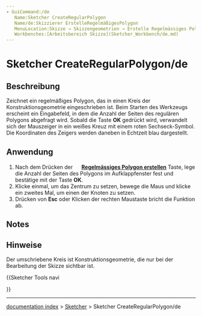```yaml
---
- GuiCommand:/de
   Name:Sketcher CreateRegularPolygon
   Name/de:Skizzierer ErstelleRegelmäßigesPolygon
   MenuLocation:Skizze → Skizzengeometrien → Erstelle Regelmässiges Polygon
   Workbenches:[Arbeitsbereich Skizze](Sketcher_Workbench/de.md)
---
```


# Sketcher CreateRegularPolygon/de

## Beschreibung

Zeichnet ein regelmäßiges Polygon, das in einen Kreis der Konstruktionsgeometrie eingeschrieben ist. Beim Starten des Werkzeugs erscheint ein Eingabefeld, in dem die Anzahl der Seiten des regulären Polygons abgefragt wird. Sobald die Taste **OK** gedrückt wird, verwandelt sich der Mauszeiger in ein weißes Kreuz mit einem roten Sechseck-Symbol. Die Koordinaten des Zeigers werden daneben in Echtzeit blau dargestellt.

## Anwendung

1.  Nach dem Drücken der **<img src=images/Sketcher_CreateRegularPolygon.svg style="width:16px"> [Regelmässiges Polygon erstellen](Sketcher_CreateRegularPolygon/de.md)** Taste, lege die Anzahl der Seiten des Polygons im Aufklappfenster fest und bestätige mit der Taste **OK**.
2.  Klicke einmal, um das Zentrum zu setzen, bewege die Maus und klicke ein zweites Mal, um einen der Knoten zu setzen.
3.  Drücken von **Esc** oder Klicken der rechten Maustaste bricht die Funktion ab.

## Notes


<div class="mw-translate-fuzzy">

## Hinweise

Der umschriebene Kreis ist Konstruktionsgeometrie, die nur bei der Bearbeitung der Skizze sichtbar ist.


</div>





{{Sketcher Tools navi

}}

---
[documentation index](../README.md) > [Sketcher](Sketcher_Workbench.md) > Sketcher CreateRegularPolygon/de
